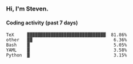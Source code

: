 ### Hi, I'm Steven.

#### Coding activity (past 7 days)
```
TeX     ▓▓▓▓▓▓▓▓▓▓▓▓▓▓▓▓▓▓▓▓▓▓▓▓▓▓▓▓▓▓  81.86%
other   ▓▓                               6.36%
Bash    ▓                                5.05%
YAML    ▓                                3.58%
Python  ▓                                3.15%
```
